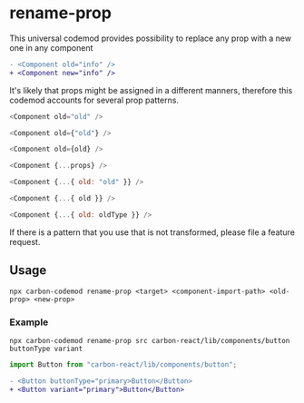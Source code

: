 # rename-prop

This universal codemod provides possibility to replace any prop with a new one in any component

```diff
- <Component old="info" />
+ <Component new="info" />
```

It's likely that props might be assigned in a different manners, therefore this codemod accounts for several prop patterns.

```js
<Component old="old" />
```

```js
<Component old={"old"} />
```

```js
<Component old={old} />
```

```js
<Component {...props} />
```

```js
<Component {...{ old: "old" }} />
```

```js
<Component {...{ old }} />
```

```js
<Component {...{ old: oldType }} />
```

If there is a pattern that you use that is not transformed, please file a feature request.

## Usage

`npx carbon-codemod rename-prop <target> <component-import-path> <old-prop> <new-prop>`

### Example

`npx carbon-codemod rename-prop src carbon-react/lib/components/button buttonType variant`

```js
import Button from "carbon-react/lib/components/button";
```
```diff
- <Button buttonType="primary>Button</Button>
+ <Button variant="primary">Button</Button>
```